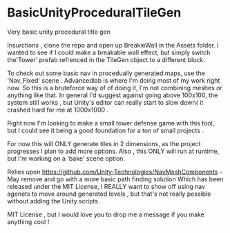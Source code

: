 # BasicUnityProceduralTileGen
Very basic unity procedural title gen 


Insurctions , clone the repo and open up BreakieWall in the Assets folder. I wanted to see if I could make a breakable wall effect, but simply 
switch the'Tower' prefab refrenced  in the TileGen object to a different block. 

To check out some basic nav in procedually generated maps, use the 'Nav_Fixed' scene . 
Advancedlab is where I'm doing most of my work right now. So this is a bruteforce way of of doing it, I'm not combining meshes or anything like that. In general I'd suggest against going above 100x100, the system still works , but Unity's editor can really start to slow down( it crashed hard for me at 1000x1000 . 

Right now I'm looking to make a small tower defense game with this tool, but I could see it being a good foundation for a ton of small projects . 

For now this will ONLY generate tiles in 2 dimensions, as the project progresses I plan to add more options. 
Also , this ONLY will run at runtime, but I'm working on a 'bake' scene option. 

Relies upon 
https://github.com/Unity-Technologies/NavMeshComponents - May remove and go with a more basic path finding solution 
Which has been released under the MIT License, I REALLY want to show off using nav agenets to move around generated levels , but that's not really possible without adding the Unity scripts. 


MIT License , but I would love you to drop me a message if you make anything cool ! 

